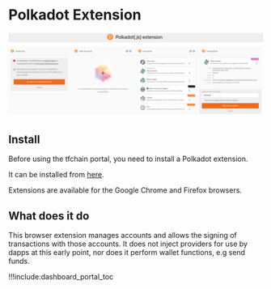 
# Polkadot Extension

![ ](img/polkadot_extension_.png)

## Install

Before using the tfchain portal, you need to install a Polkadot extension.

It can be installed from [here](https://polkadot.js.org/extension/).

Extensions are available for the Google Chrome and Firefox browsers.

## What does it do

This browser extension manages accounts and allows the signing of transactions with those accounts. It does not inject providers for use by dapps at this early point, nor does it perform wallet functions, e.g send funds.

!!!include:dashboard_portal_toc
